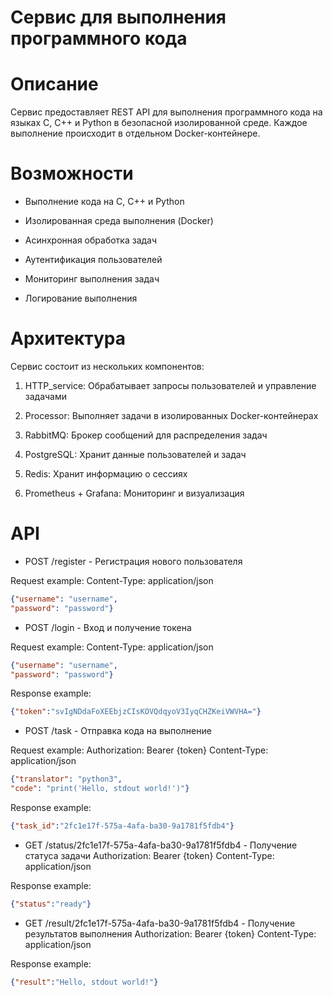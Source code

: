 # Сервис для выполнения программного кода 

# Описание
Сервис предоставляет REST API для выполнения программного кода на языках C, C++ и Python в безопасной изолированной среде. Каждое выполнение происходит в отдельном Docker-контейнере.

# Возможности
+ Выполнение кода на C, C++ и Python

+ Изолированная среда выполнения (Docker)

+ Асинхронная обработка задач

+ Аутентификация пользователей

+ Мониторинг выполнения задач

+ Логирование выполнения

# Архитектура

Сервис состоит из нескольких компонентов:

1. HTTP_service: Обрабатывает запросы пользователей и управление задачами

2. Processor: Выполняет задачи в изолированных Docker-контейнерах

3. RabbitMQ: Брокер сообщений для распределения задач

4. PostgreSQL: Хранит данные пользователей и задач

5. Redis: Хранит информацию о сессиях

6. Prometheus + Grafana: Мониторинг и визуализация

# API

+ POST /register - Регистрация нового пользователя

Request example:
Content-Type: application/json
```json
{"username": "username",
"password": "password"}
```

+ POST /login - Вход и получение токена

Request example:
Content-Type: application/json
```json
{"username": "username",
"password": "password"}
```

Response example:
```json
{"token":"svIgNDdaFoXEEbjzCIsKOVQdqyoV3IyqCHZKeiVWVHA="}
```


+ POST /task - Отправка кода на выполнение

Request example:
Authorization: Bearer {token}
Content-Type: application/json
```json
{"translator": "python3",
"code": "print('Hello, stdout world!')"}
```

Response example:
```json
{"task_id":"2fc1e17f-575a-4afa-ba30-9a1781f5fdb4"}
```

+ GET /status/2fc1e17f-575a-4afa-ba30-9a1781f5fdb4 - Получение статуса задачи
Authorization: Bearer {token}
Content-Type: application/json

Response example:
```json
{"status":"ready"}
```

+ GET /result/2fc1e17f-575a-4afa-ba30-9a1781f5fdb4  - Получение результатов выполнения
Authorization: Bearer {token}
Content-Type: application/json

Response example:
```json
{"result":"Hello, stdout world!"}
```






